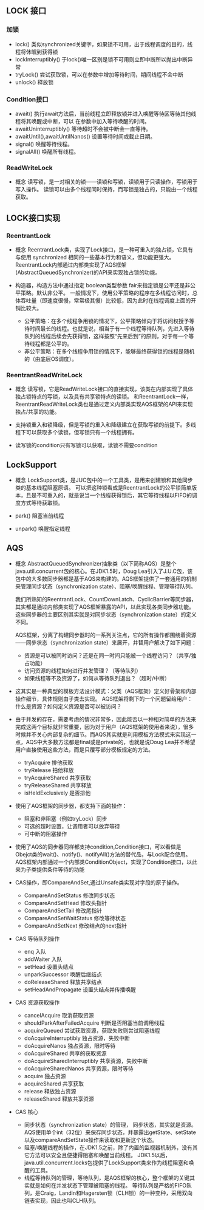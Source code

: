 ## LOCK 接口 ##

### 加锁 ###

- lock() 类似synchronized关键字，如果锁不可用，出于线程调度的目的，线程将休眠到获得锁 
- lockInterruptibly() 于lock()唯一区别是锁不可用则立即中断所以抛出中断异常
- tryLock() 尝试获取锁，可以在参数中增加等待时间，期间线程不会中断
- unlock() 释放锁

### Condition接口 ###

- await() 执行await方法后，当前线程立即释放锁并进入唤醒等待区等待其他线程将其唤醒或中断，可以
在参数中加入等待唤醒的时间。
- awaitUninterruptibly() 等待超时不会被中断会一直等待。
- awaitUntil(),awaitUntilNanos() 设置等待时间或截止日期。
- signal() 唤醒等待线程。
- signalAll() 唤醒所有线程。

### ReadWriteLock ### 

- 概念 读写锁，是一对相关的锁——读锁和写锁，读锁用于只读操作，写锁用于写入操作。
读锁可以由多个线程同时保持，而写锁是独占的，只能由一个线程获取。


## LOCK接口实现 ##


### ReentrantLock ###

- 概念 ReentrantLock类，实现了Lock接口，是一种可重入的独占锁，它具有与使用 synchronized 相同的一些基本行为和语义，但功能更强大。
ReentrantLock内部通过内部类实现了AQS框架(AbstractQueuedSynchronizer)的API来实现独占锁的功能。

- 构造器，构造方法中通过指定 boolean类型参数 fair来指定锁是公平还是非公平策略。默认非公平。
一般情况下，使用公平策略的程序在多线程访问时，总体吞吐量（即速度很慢，常常极其慢）比较低，因为此时在线程调度上面的开销比较大。

    - 公平策略：在多个线程争用锁的情况下，公平策略倾向于将访问权授予等待时间最长的线程。也就是说，相当于有一个线程等待队列，先进入等待队列的线程后续会先获得锁，这样按照“先来后到”的原则，对于每一个等待线程都是公平的。
    - 非公平策略：在多个线程争用锁的情况下，能够最终获得锁的线程是随机的（由底层OS调度）。
    
### ReentrantReadWriteLock ###

- 概念 读写锁，它是ReadWriteLock接口的直接实现，该类在内部实现了具体独占锁特点的写锁，以及具有共享锁特点的读锁。
和ReentrantLock一样，ReentrantReadWriteLock类也是通过定义内部类实现AQS框架的API来实现独占/共享的功能。

- 支持锁重入和锁降级，但是写锁的重入和降级建立在获取写锁的前提下。多线程下可以获取多个读锁，但写锁只有一个线程拥有。
- 读写锁的condition只有写锁可以获取，读锁不需要condition


## LockSupport ##

- 概念 LockSupport类，是JUC包中的一个工具类，是用来创建锁和其他同步类的基本线程阻塞原语。
可以把这种锁看成是ReentrantLock的公平锁简单版本，且是不可重入的，就是说当一个线程获得锁后，其它等待线程以FIFO的调度方式等待获取锁。

- park() 阻塞当前线程
- unpark() 唤醒指定线程


## AQS ##

- 概念 AbstractQueuedSynchronizer抽象类（以下简称AQS）是整个java.util.concurrent包的核心。在JDK1.5时，Doug Lea引入了J.U.C包，该包中的大多数同步器都是基于AQS来构建的。AQS框架提供了一套通用的机制来管理同步状态（synchronization state）、阻塞/唤醒线程、管理等待队列。
     
     我们所熟知的ReentrantLock、CountDownLatch、CyclicBarrier等同步器，其实都是通过内部类实现了AQS框架暴露的API，以此实现各类同步器功能。这些同步器的主要区别其实就是对同步状态（synchronization state）的定义不同。
     
     AQS框架，分离了构建同步器时的一系列关注点，它的所有操作都围绕着资源——同步状态（synchronization state）来展开，并替用户解决了如下问题：
     
     - 资源是可以被同时访问？还是在同一时间只能被一个线程访问？（共享/独占功能）
     - 访问资源的线程如何进行并发管理？（等待队列）
     - 如果线程等不及资源了，如何从等待队列退出？（超时/中断）
- 这其实是一种典型的模板方法设计模式：父类（AQS框架）定义好骨架和内部操作细节，具体规则由子类去实现。
  AQS框架将剩下的一个问题留给用户：什么是资源？如何定义资源是否可以被访问？
  
- 由于并发的存在，需要考虑的情况非常多，因此能否以一种相对简单的方法来完成这两个目标就非常重要，因为对于用户（AQS框架的使用者来说），很多时候并不关心内部复杂的细节。而AQS其实就是利用模板方法模式来实现这一点，AQS中大多数方法都是final或是private的，也就是说Doug Lea并不希望用户直接使用这些方法，而是只覆写部分模板规定的方法。
     - tryAcquire 排他获取
     - tryRelease 拍他释放
     - tryAcquireShared 共享获取
     - tryReleaseShared 共享释放
     - isHeldExclusively 是否排他
     
- 使用了AQS框架的同步器，都支持下面的操作：

    - 阻塞和非阻塞（例如tryLock）同步
    - 可选的超时设置，让调用者可以放弃等待
    - 可中断的阻塞操作
    
- 使用了AQS的同步器同样都支持condition,Condition接口，可以看做是Obejct类的wait()、notify()、notifyAll()方法的替代品，与Lock配合使用。
AQS框架内部通过一个内部类ConditionObject，实现了Condition接口，以此来为子类提供条件等待的功能


- CAS操作，即CompareAndSet,通过Unsafe类实现对字段的原子操作。
    
    - CompareAndSetStatus 修改同步状态
    - CompareAndSetHead 修改头指针
    - CompareAndSetTail 修改尾指针
    - CompareAndSetWaitStatus 修改等待状态
    - CompareAndSetNext 修改结点的next指针

- CAS 等待队列操作
    
    - enq 入队
    - addWaiter 入队
    - setHead 设置头结点
    - unparkSuccessor 唤醒后继结点
    - doReleaseShared 释放共享结点
    - setHeadAndPropagate 设置头结点并传播唤醒
    
- CAS 资源获取操作

    - cancelAcquire 取消获取资源
    - shouldParkAfterFailedAcquire 判断是否阻塞当前调用线程
    - acquireQueued 尝试获取资源，获取失败则尝试阻塞线程
    - doAcquireInterruptibly 独占资源，失败中断
    - doAcquireNanos 独占资源，限时等待
    - doAcquireShared 共享的获取资源
    - doAcquireSharedInterruptibly 共享资源，失败中断
    - doAcquireSharedNanos 共享资源，限时等待
    - acquire 独占资源
    - acquireShared 共享获取
    - release 释放独占资源
    - releaseShared 释放共享资源
    
- CAS 核心
    - 同步状态（synchronization state）的管理，
      同步状态，其实就是资源。AQS使用单个int（32位）来保存同步状态，并暴露出getState、setState以及compareAndSetState操作来读取和更新这个状态。
    - 阻塞/唤醒线程的操作，在JDK1.5之前，除了内置的监视器机制外，没有其它方法可以安全且便捷得阻塞和唤醒当前线程。
      JDK1.5以后，java.util.concurrent.locks包提供了LockSupport类来作为线程阻塞和唤醒的工具。
    - 线程等待队列的管理，等待队列，是AQS框架的核心，整个框架的关键其实就是如何在并发状态下管理被阻塞的线程。
      等待队列是严格的FIFO队列，是Craig，Landin和Hagersten锁（CLH锁）的一种变种，采用双向链表实现，因此也叫CLH队列。
    
    


